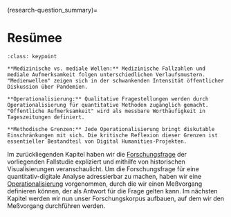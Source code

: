 (research-question_summary)=
# Resümee

```{admonition} Key points des Kapitels
:class: keypoint

**Medizinische vs. mediale Wellen:** Medizinische Fallzahlen und mediale Aufmerksamkeit folgen unterschiedlichen Verlaufsmustern. "Medienwellen" zeigen sich in der schwankenden Intensität öffentlicher Diskussion über Pandemien.

**Operationalisierung:** Qualitative Fragestellungen werden durch Operationalisierung für quantitative Methoden zugänglich gemacht. "Öffentliche Aufmerksamkeit" wird als messbare Worthäufigkeit in Tageszeitungen definiert.

**Methodische Grenzen:** Jede Operationalisierung bringt diskutable Einschränkungen mit sich. Die kritische Reflexion dieser Grenzen ist essentieller Bestandteil von Digital Humanities-Projekten.

```

Im zurückliegenden Kapitel haben wir die [Forschungsfrage](research-question_research-question) der vorliegenden Fallstudie expliziert und mithilfe von historischen Visualisierungen veranschaulicht. Um die Forschungsfrage für eine quantitativ-digitale Analyse adressierbar zu machen, haben wir eine [Operationalisierung](research-question_operationalization) vorgenommen, durch die wir einen Meßvorgang definieren können, der als Antwort für die Frage gelten kann. Im nächsten Kapitel werden wir nun unser Forschungskorpus aufbauen, auf dem wir den Meßvorgang durchführen werden.